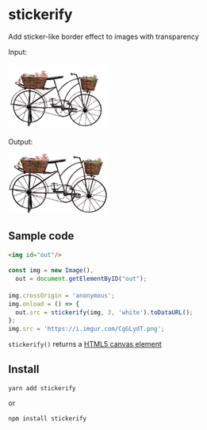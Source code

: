 # stickerify
Add sticker-like border effect to images with transparency

Input:

<img alt="input image" src="example/input.png" width="200px" />

Output:

<img alt="stickerified image" src="example/stickerified.png" width="200px" />

## Sample code
```html
<img id="out"/>
```

```js
const img = new Image(),
  out = document.getElementByID("out");

img.crossOrigin = 'anonymous';
img.onload = () => {
  out.src = stickerify(img, 3, 'white').toDataURL();
};
img.src = 'https://i.imgur.com/CgGLydT.png';
```

`stickerify()` returns a [HTML5 canvas element](https://www.w3schools.com/html/html5_canvas.asp)

## Install

    yarn add stickerify

or

    npm install stickerify
